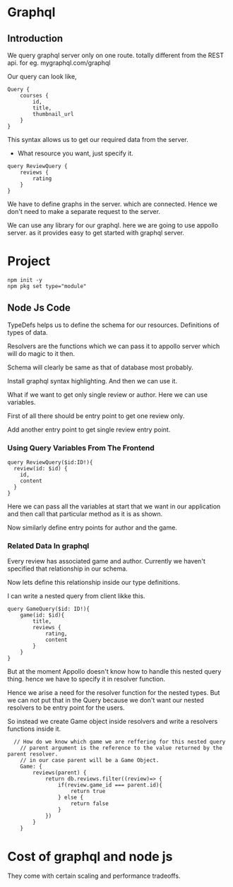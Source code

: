 # Graphql 

## Introduction 

We query graphql server only on one route. totally different from the REST api.
for eg. mygraphql.com/graphql 

Our query can look like, 
```
Query {
    courses {
        id,
        title, 
        thumbnail_url
    }
}
```

This syntax allows us to get our required data from the server.


- What resource you want, just specify it.

```
query ReviewQuery {
    reviews {
        rating
    }
}
```

We have to define graphs in the server. which are connected. Hence we don't need to make a separate request to the server.

We can use any library for our graphql. here we are going to use appollo server. as it provides easy to get started with graphql server.

# Project 

```
npm init -y
npm pkg set type="module"
```

## Node Js Code

TypeDefs helps us to define the schema for our resources. Definitions of types of data.

Resolvers are the functions which we can pass it to appollo server which will do magic to it then.

Schema will clearly be same as that of database most probably.

Install graphql syntax highlighting. And then we can use it.

What if we want to get only single review or author. Here we can use variables.

First of all there should be entry point to get one review only.

Add another entry point to get single review entry point.

### Using Query Variables From The Frontend

```
query ReviewQuery($id:ID!){
  review(id: $id) {
    id,
    content
  }
}
```

Here we can pass all the variables at start that we want in our application and then call that particular method as it is as shown.

Now similarly define entry points for author and the game.

### Related Data In graphql

Every review has associated game and author.
Currently we haven't specified that relationship in our schema.

Now lets define this relationship inside our type definitions.

I can write a nested query from client likke this.

```
query GameQuery($id: ID!){
    game(id: $id){
        title,
        reviews {
            rating,
            content
        }
    }
}
```

But at the moment Appollo doesn't know how to handle this nested query thing. hence we have to specify it in resolver function.

Hence we arise a need for the resolver function for the nested types. But we can not put that in the Query because we don't want our nested resolvers to be entry point for the users.

So instead we create Game object inside resolvers and write a resolvers functions inside it.

```
  // How do we know which game we are reffering for this nested query
    // parent argument is the reference to the value returned by the parent resolver.
    // in our case parent will be a Game Object.
    Game: {
        reviews(parent) {
            return db.reviews.filter((review)=> {
                if(review.game_id === parent.id){
                    return true
                } else {
                    return false
                }
            })
        }
    }
```

# Cost of graphql and node js

They come with certain scaling and performance tradeoffs.

